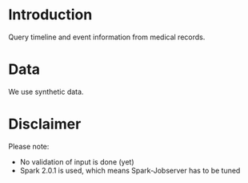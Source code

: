 # Introduction

Query timeline and event information from medical records.

# Data

We use synthetic data.


# Disclaimer

Please note:

- No validation of input is done (yet)
- Spark 2.0.1 is used, which means Spark-Jobserver has to be tuned
